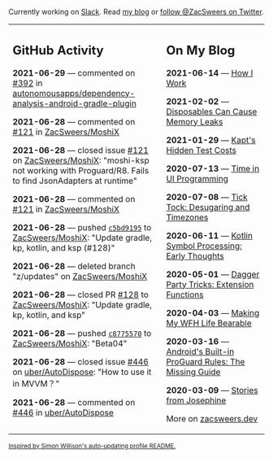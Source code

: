 Currently working on [Slack](https://slack.com/). Read [my blog](https://zacsweers.dev/) or [follow @ZacSweers on Twitter](https://twitter.com/ZacSweers).

<table><tr><td valign="top" width="60%">

## GitHub Activity
<!-- githubActivity starts -->
**2021-06-29** — commented on [#392](https://github.com/autonomousapps/dependency-analysis-android-gradle-plugin/issues/392#issuecomment-871054152) in [autonomousapps/dependency-analysis-android-gradle-plugin](https://api.github.com/repos/autonomousapps/dependency-analysis-android-gradle-plugin)

**2021-06-28** — commented on [#121](https://github.com/ZacSweers/MoshiX/issues/121#issuecomment-870206727) in [ZacSweers/MoshiX](https://api.github.com/repos/ZacSweers/MoshiX)

**2021-06-28** — closed issue [#121](https://api.github.com/repos/ZacSweers/MoshiX/issues/121) on [ZacSweers/MoshiX](https://api.github.com/repos/ZacSweers/MoshiX): "moshi-ksp not working with Proguard/R8. Fails to find JsonAdapters at runtime"

**2021-06-28** — commented on [#121](https://github.com/ZacSweers/MoshiX/issues/121#issuecomment-870037360) in [ZacSweers/MoshiX](https://api.github.com/repos/ZacSweers/MoshiX)

**2021-06-28** — pushed [`c5bd9195`](https://github.com/ZacSweers/MoshiX/commit/c5bd91959d650313100b347ec2f22a6accd06076) to [ZacSweers/MoshiX](https://api.github.com/repos/ZacSweers/MoshiX): "Update gradle, kp, kotlin, and ksp (#128)"

**2021-06-28** — deleted branch "z/updates" on [ZacSweers/MoshiX](https://api.github.com/repos/ZacSweers/MoshiX)

**2021-06-28** — closed PR [#128](https://api.github.com/repos/ZacSweers/MoshiX/pulls/128) to [ZacSweers/MoshiX](https://api.github.com/repos/ZacSweers/MoshiX): "Update gradle, kp, kotlin, and ksp"

**2021-06-28** — pushed [`c8775570`](https://github.com/ZacSweers/MoshiX/commit/c8775570064a5c72dd613414cc08cdf20345d343) to [ZacSweers/MoshiX](https://api.github.com/repos/ZacSweers/MoshiX): "Beta04"

**2021-06-28** — closed issue [#446](https://api.github.com/repos/uber/AutoDispose/issues/446) on [uber/AutoDispose](https://api.github.com/repos/uber/AutoDispose): "How to use it in MVVM？"

**2021-06-28** — commented on [#446](https://github.com/uber/AutoDispose/issues/446#issuecomment-869717654) in [uber/AutoDispose](https://api.github.com/repos/uber/AutoDispose)
<!-- githubActivity ends -->
</td><td valign="top" width="40%">

## On My Blog
<!-- blog starts -->
**2021-06-14** — [How I Work](https://www.zacsweers.dev/how-i-work/)

**2021-02-02** — [Disposables Can Cause Memory Leaks](https://www.zacsweers.dev/disposables-can-cause-memory-leaks/)

**2021-01-29** — [Kapt's Hidden Test Costs](https://www.zacsweers.dev/kapts-hidden-test-costs/)

**2020-07-13** — [Time in UI Programming](https://www.zacsweers.dev/time-in-ui/)

**2020-07-08** — [Tick Tock: Desugaring and Timezones](https://www.zacsweers.dev/ticktock-desugaring-timezones/)

**2020-06-11** — [Kotlin Symbol Processing: Early Thoughts](https://www.zacsweers.dev/kotlin-symbol-processor-early-thoughts/)

**2020-05-01** — [Dagger Party Tricks: Extension Functions](https://www.zacsweers.dev/dagger-party-tricks-extension-functions/)

**2020-04-03** — [Making My WFH Life Bearable](https://www.zacsweers.dev/making-wfh-life-bearable/)

**2020-03-16** — [Android's Built-in ProGuard Rules: The Missing Guide](https://www.zacsweers.dev/android-proguard-rules/)

**2020-03-09** — [Stories from Josephine](https://www.zacsweers.dev/stories-from-josephine/)
<!-- blog ends -->
More on [zacsweers.dev](https://zacsweers.dev/)
</td></tr></table>

<sub><a href="https://simonwillison.net/2020/Jul/10/self-updating-profile-readme/">Inspired by Simon Willison's auto-updating profile README.</a></sub>